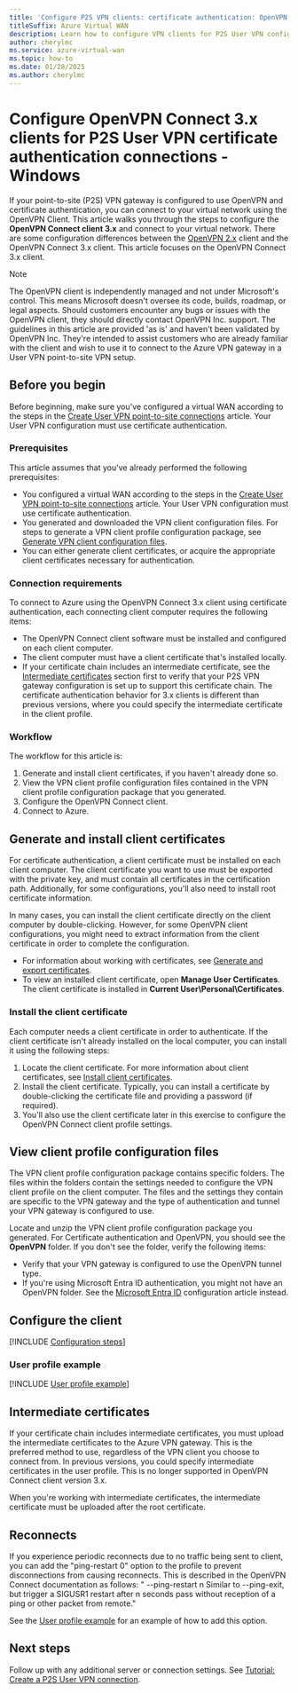 ```yaml
---
title: 'Configure P2S VPN clients: certificate authentication: OpenVPN Client 3.x series - Windows'
titleSuffix: Azure Virtual WAN
description: Learn how to configure VPN clients for P2S User VPN configurations that use certificate authentication. This article applies to Windows and the OpenVPN Client 3.x series.
author: cherylmc
ms.service: azure-virtual-wan
ms.topic: how-to
ms.date: 01/28/2025
ms.author: cherylmc
---
```


# Configure OpenVPN Connect 3.x clients for P2S User VPN certificate authentication connections - Windows

If your point-to-site (P2S) VPN gateway is configured to use OpenVPN and certificate authentication, you can connect to your virtual network using the OpenVPN Client. This article walks you through the steps to configure the **OpenVPN Connect client 3.x** and connect to your virtual network. There are some configuration differences between the [OpenVPN 2.x](point-to-site-vpn-client-certificate-windows-openvpn-client-version-2.md) client and the OpenVPN Connect 3.x client. This article focuses on the OpenVPN Connect 3.x client.

> [!NOTE]
> The OpenVPN client is independently managed and not under Microsoft's control. This means Microsoft doesn't oversee its code, builds, roadmap, or legal aspects. Should customers encounter any bugs or issues with the OpenVPN client, they should directly contact OpenVPN Inc. support. The guidelines in this article are provided 'as is' and haven't been validated by OpenVPN Inc. They're intended to assist customers who are already familiar with the client and wish to use it to connect to the Azure VPN gateway in a User VPN point-to-site VPN setup.

## Before you begin

Before beginning, make sure you've configured a virtual WAN according to the steps in the [Create User VPN point-to-site connections](virtual-wan-point-to-site-portal.md) article. Your User VPN configuration must use certificate authentication.

### Prerequisites

This article assumes that you've already performed the following prerequisites:

* You configured a virtual WAN according to the steps in the [Create User VPN point-to-site connections](virtual-wan-point-to-site-portal.md) article. Your User VPN configuration must use certificate authentication.
* You generated and downloaded the VPN client configuration files. For steps to generate a VPN client profile configuration package, see [Generate VPN client configuration files](virtual-wan-point-to-site-portal.md#p2sconfig).
* You can either generate client certificates, or acquire the appropriate client certificates necessary for authentication.

### Connection requirements

To connect to Azure using the OpenVPN Connect 3.x client using certificate authentication, each connecting client computer requires the following items:

* The OpenVPN Connect client software must be installed and configured on each client computer.
* The client computer must have a client certificate that's installed locally.
* If your certificate chain includes an intermediate certificate, see the [Intermediate certificates](#intermediate) section first to verify that your P2S VPN gateway configuration is set up to support this certificate chain. The certificate authentication behavior for 3.x clients is different than previous versions, where you could specify the intermediate certificate in the client profile.

### Workflow

The workflow for this article is:

1. Generate and install client certificates, if you haven't already done so.
1. View the VPN client profile configuration files contained in the VPN client profile configuration package that you generated.
1. Configure the OpenVPN Connect client.
1. Connect to Azure.

## Generate and install client certificates

For certificate authentication, a client certificate must be installed on each client computer. The client certificate you want to use must be exported with the private key, and must contain all certificates in the certification path. Additionally, for some configurations, you'll also need to install root certificate information.

In many cases, you can install the client certificate directly on the client computer by double-clicking. However, for some OpenVPN client configurations, you might need to extract information from the client certificate in order to complete the configuration.

* For information about working with certificates, see [Generate and export certificates](certificates-point-to-site.md#clientcert).
* To view an installed client certificate, open **Manage User Certificates**. The client certificate is installed in **Current User\Personal\Certificates**.

### Install the client certificate

Each computer needs a client certificate in order to authenticate. If the client certificate isn't already installed on the local computer, you can install it using the following steps:

1. Locate the client certificate. For more information about client certificates, see [Install client certificates](install-client-certificates.md).
1. Install the client certificate. Typically, you can install a certificate by double-clicking the certificate file and providing a password (if required).
1. You'll also use the client certificate later in this exercise to configure the OpenVPN Connect client profile settings.

## View client profile configuration files

The VPN client profile configuration package contains specific folders. The files within the folders contain the settings needed to configure the VPN client profile on the client computer. The files and the settings they contain are specific to the VPN gateway and the type of authentication and tunnel your VPN gateway is configured to use.

Locate and unzip the VPN client profile configuration package you generated. For Certificate authentication and OpenVPN, you should see  the **OpenVPN** folder. If you don't see the folder, verify the following items:

* Verify that your VPN gateway is configured to use the OpenVPN tunnel type.
* If you're using Microsoft Entra ID authentication, you might not have an OpenVPN folder. See the [Microsoft Entra ID](openvpn-azure-ad-client.md) configuration article instead.

## Configure the client

[!INCLUDE [Configuration steps](../../includes/vpn-gateway-vwan-config-openvpn-3-series-windows.md)]

### <a name="example"></a>User profile example

[!INCLUDE [User profile example](../../includes/vpn-gateway-vwan-config-openvpn-user-profile.md)]

## <a name="intermediate"></a>Intermediate certificates

If your certificate chain includes intermediate certificates, you must upload the intermediate certificates to the Azure VPN gateway.
This is the preferred method to use, regardless of the VPN client you choose to connect from. In previous versions, you could specify intermediate certificates in the user profile. This is no longer supported in OpenVPN Connect client version 3.x.

When you're working with intermediate certificates, the intermediate certificate must be uploaded after the root certificate.

## Reconnects

If you experience periodic reconnects due to no traffic being sent to client, you can add the "ping-restart 0" option to the profile to prevent disconnections from causing reconnects. This is described in the OpenVPN Connect documentation as follows: " --ping-restart n Similar to --ping-exit, but trigger a SIGUSR1 restart after n seconds pass without reception of a ping or other packet from remote."

See the [User profile example](#example) for an example of how to add this option.

## Next steps

Follow up with any additional server or connection settings. See [Tutorial: Create a P2S User VPN connection](virtual-wan-point-to-site-portal.md).